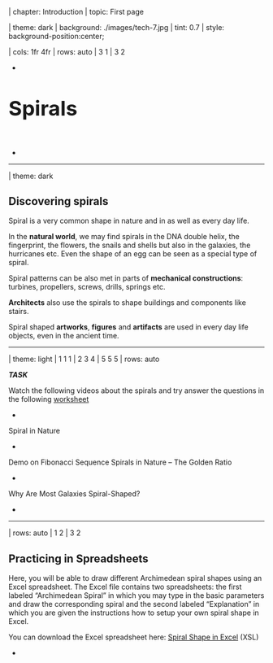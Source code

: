 
| chapter: Introduction
| topic: First page

| theme: dark
| background: ./images/tech-7.jpg
| tint: 0.7
| style: background-position:center;

| cols: 1fr 4fr
| rows: auto
| 3 1
| 3 2

-

<big>

# <big>Spirals</big>

</big>

&nbsp;

<f-next-button title="Start" />

-

---








| theme: dark



<!-- ## Discove&shy;ring Spirals

Spiral is a very common shape in nature and in as well as every day life. In the **natural world**, we may find spirals in the DNA double helix, the fingerprint, the flowers, the snails and shells but also in the galaxies, the hurricanes etc. Even the shape of an egg can be seen as a special type of spiral.

Spiral patterns can be also met in parts of **mechanical constructions**: turbines, propellers, screws, drills, springs etc.

**Architects** also use the spirals to shape buildings and components like stairs.

Finally spiral shaped **artworks**, **figures** and **artifacts** are used in every day life objects, even in the ancient time. -->


<div class="grid masonry" style="--cols: 1fr 1fr 1fr 1fr; grid-template-rows:repeat( 1fr) ; --gap:0;">

  <div style="padding:var(--base3); grid-column:1 / span 2">
    
  ## Dis&shy;cove&shy;ring spirals
  
  Spiral is a very common shape in nature and in as well as every day life. 

  </div>

  <f-image src="./images/nature-1.jpg" />
  <f-image src="./images/nature-2.jpg" />
  <f-image src="./images/nature-3.jpg"  />
  <f-image src="./images/nature-4.jpg" />

  <div style="padding:var(--base3)">

  In the **natural world**, we may find spirals in the DNA double helix, the fingerprint, the flowers, the snails and shells but also in the galaxies, the hurricanes etc. Even the shape of an egg can be seen as a special type of spiral.
  
  </div>

  <f-image src="./images/nature-5.jpg" />
  <f-image src="./images/nature-6.jpg" />
  <f-image src="./images/nature-7.jpg" />
  <f-image src="./images/nature-9.jpg" />

  <div style="padding:var(--base3)">

  Spiral patterns can be also met in parts of **mechanical constructions**: turbines, propellers, screws, drills, springs etc.
  
  </div>

  <f-image src="./images/tech-1.jpg" />
  <f-image src="./images/tech-2.jpg" />
  <f-image src="./images/tech-3.jpg" />
  <f-image src="./images/tech-4.jpg" />
  <f-image src="./images/tech-5.jpg" />
  <f-image src="./images/tech-6.jpg" />
  <f-image src="./images/tech-7.jpg" />
  <f-image src="./images/tech-8.jpg" />

  <div style="padding:var(--base3)">

  **Architects** also use the spirals to shape buildings and components like stairs.
  
  </div>

  <f-image src="./images/architecture-1.jpg" />
  <f-image src="./images/architecture-2.jpg" />
  <f-image src="./images/architecture-9.jpg" />
  <f-image src="./images/architecture-4.jpg" />
  <f-image src="./images/architecture-5.jpg" />
  <f-image src="./images/architecture-6.jpg" />
  <f-image src="./images/architecture-8.jpg" />
  <f-image src="./images/architecture-7.jpg" style="grid-column:1 / span 2" />

  <div style="padding:var(--base3)">

  Spiral shaped **artworks**, **figures** and **artifacts** are used in every day life objects, even in the ancient time.
  
  </div>

  <f-image src="./images/art-3.jpg" />
  <f-image src="./images/art-4.jpg" />
  <f-image src="./images/art-5.jpg" />
  <f-image src="./images/art-6.jpg" />
  <f-image src="./images/art-7.jpg" />
</div>

---






| theme: light
| 1 1 1 
| 2 3 4
| 5 5 5
| rows: auto

***TASK*** <f-activity-icon />

Watch the following videos about the spirals and try answer the questions in the following [worksheet](https://spiralsdesignstem.files.wordpress.com/2018/07/worksheet-1-1.docx)

-

<f-video src="https://www.youtube.com/watch?v=lPOf70xIJyg" />

Spiral in Nature

-

<f-video src="https://www.youtube.com/watch?v=iEnR8zupK0A" />

Demo on Fibonacci Sequence Spirals in Nature – The Golden Ratio

-

<f-video src="https://www.youtube.com/watch?v=aIUu5uMKB70" />

Why Are Most Galaxies Spiral-Shaped?

-

<f-next-button />

---








| rows: auto
| 1 2
| 3 2

<!-- 2. Working with spirals -->
## Practicing in Spreadsheets

Here, you will be able to draw different Archimedean spiral shapes using an Excel spreadsheet. The Excel file contains two spreadsheets: the first labeled “Archimedean Spiral” in which you may type in the basic parameters and draw the corresponding spiral and the second labeled “Explanation” in which you are given the instructions how to setup your own spiral shape in Excel.

You can download the Excel spreadsheet here: [Spiral Shape in Excel](https://spiralsdesignstem.files.wordpress.com/2018/09/spiral-shape-in-excel1.xls) (XSL)


-

<div style="height:80vh; ">

<f-image src="https://spiralsdesignstem.files.wordpress.com/2018/09/excel1.jpg" style="--image-min-height:40vh; --image-height:40vh;" />
<f-image src="https://spiralsdesignstem.files.wordpress.com/2018/09/excel21.jpg" style="--image-min-height:40vh; --image-height:40vh;" />

<!-- ![](https://spiralsdesignstem.files.wordpress.com/2018/09/excel1.jpg?w=434&h=456) 

![](https://spiralsdesignstem.files.wordpress.com/2018/09/excel21.jpg?w=585&h=460) -->

</div>

-

<f-next-button />

---







| rows: auto 
| cols: 3fr 2fr
| 1 1
| 2 3
| 4 4

## 2D, 3D Spirals in Geogebra

-

Geogebra is a free online math tools for graphing, geometry, 3D modelling etc.

<br>

<f-inline>

  <f-link to="https://www.geogebra.org/2d" class="button tertiary">Geogebra 2D version</f-link>

  <f-link to="https://www.geogebra.org/3d" class="button tertiary">Geogebra 3D version</f-link>

</f-inline>

<br>

<f-link to="https://spiralsdesignstem.files.wordpress.com/2018/10/what-is-geogebra.pdf">Short introduction to Geogebra</f-link> (pdf)

In our example Geogebra will be used as a practicing tool for creating 3D spirals.

-

### Geogebra examples

<f-link to="https://www.geogebra.org/m/aKC2MESg">Spiral types in Geogebra</f-link>

#### 3D spiral examples:

Spiral 1: <f-link to="https://www.geogebra.org/m/usfyzvuc">geogebra.org/m/usfyzvuc</f-link>
Spiral 2: <f-link to="https://www.geogebra.org/m/scky7tbf">geogebra.org/m/scky7tbf</f-link>
Spiral 3: <f-link to="https://www.geogebra.org/m/yctfkmjg">geogebra.org/m/yctfkmjg</f-link>
Spiral 4: <f-link to="https://www.geogebra.org/m/jkvcnjpd">geogebra.org/m/jkvcnjpd</f-link>
Screw:    <f-link to="https://www.geogebra.org/m/pdrtw9uv">geogebra.org/m/pdrtw9uv</f-link>

-

<f-next-button />

---







| 4 4
| 1 2
| 3 3


## <f-activity-icon /> Task 1

Open the Geogebra application in https://www.geogebra.org/3d

Start practicing in creating 3D spirals, following the instructions of the <f-link to="https://spiralsdesignstem.files.wordpress.com/2018/10/worksheet-spiral.pdf">Worksheet 1</f-link> (PDF)

-

## <f-activity-icon /> Task 2

Open the Geogebra application in https://www.geogebra.org/3d

Start practicing in creating 3D spirals, following the instructions of the <f-link to="https://spiralsdesignstem.files.wordpress.com/2018/11/archimedean-spiral-worksheet.pdf">Worksheet 2</f-link> (PDF)

-

<f-next-button />

-

---












| theme: dark

<center>
<div style="padding:5vh 10vw">

  # Basics of trigono&shy;metry and polar coordi&shy;nates
  
  <br />

  <f-next-button />
  
</div>
</center>













---






<!-- 3. Background -->

| cols: 3fr 2fr
| 1 3
| 2 3
| 4 4

<caption>Basics of trigonometry and polar coordinates</caption>

## Basics of trigonometry

-

In order to design a spiral you first need to recall the basic knowledge from trigonometry, a know the basic notation of trigonometry which is the branch of mathematics dealing with the **relations of the sides and angles of triangles**.

### The sides of an orthogonal triangle

Assume that there is an orthogonal triangle (a triangle with one angle equal to 90°). The side that is always opposite to the right angle is called <f-math inline red>**"hypotenuse"**</f-math>. This is the longest side in the orthogonal triangle.

If we choose an angle <f-math inline>θ</f-math> other the right angle, the side that lies opposite to it is called <f-math inline blue>"opposite"</f-math>. The third angle, not in the opposite side is called <f-math inline green>"adjacent"</f-math> sides. Let's call the sides <f-math inline green>a</f-math>, <f-math inline blue>b</f-math> and <f-math inline red>c</f-math>.

The length of the three sides <f-math inline green>a</f-math>, <f-math inline blue>b</f-math> and <f-math inline red>c</f-math> of an orthogonal triangle are linked with **“Pythagorean equation”**

<f-math>\color{blue}a^2 \color{black}+ \color{green}b^2 \color{black}= \color{red}c^2</f-math>

This equation states that **the square of the hypotenuse** (the side opposite the right angle) is equal to **the sum of the squares of the other two sides**.

-

<div style="position:sticky; top:0;">
  <f-scene responsive style="max-width:600px;">
    <defs>
    <marker id="arrow" viewBox="0 0 10 10" refX="5" refY="5"
      markerWidth="5" markerHeight="5"
      orient="auto-start-reverse" fill="lightgray" >
        <path d="M 0 0 L 10 5 L 0 10 z" />
    </marker>
    </defs>
    <f-group position="0.4 0">
      <f-arc position="-1.5 -1" start-angle="90" end-angle="130" r="0.4" inner-radius="0.4" stroke-width="2" />
      <f-line points="-1.5 -1, 1 -1"  :stroke="color('green')" />
      <f-line points="1 -1, 1  1"     :stroke="color('blue')" />
      <f-line points="1 1, -1.5 -1"     :stroke="color('red')" />
      <f-box r="0.2" position="0.9 -0.9" strokeWidth="2" />
      <polyline points="-1.05,-0.85 0.85,-0.1" fill="none" stroke="lightgray" stroke-width="0.02" stroke-dasharray="0.04" marker-end="url(#arrow)" />
      <polyline points="0.9,-0.9 -0.2,-0.1" fill="none" stroke="lightgray" stroke-width="0.02" stroke-dasharray="0.04" marker-end="url(#arrow)" />
      <f-text :fill="color('red')" position="-0.6 0.5">Hypotenuse:c</f-text>
      <f-text :fill="color('green')" position="-0.2 -1.3">Adjascent:a</f-text>
      <f-text :fill="color('blue')" position="1.3 0" rotation="90">Opposite:b</f-text>
      <f-text position="-1.5 -0.8" style="font-size:120%">θ</f-text>
    </f-group>
  </f-scene>
</div>

-

<br>

<f-next-button />

---



| cols: 3fr 2fr
| 1 2
| 3 4
| 5 5

<caption>Basics of trigonometry and polar coordinates</caption>

## Trigonometric Ratios

The ratios (fractions) of the sides a, b and c  of an orthogonal right triangle are called trigonometric ratios. Three common trigonometric ratios are the sine (**sin**), cosine (**cos**), and tangent (**tan**). For any angle θ such that of the triangle in Figure 1, these are defined for as follows:

<f-math>sin(θ) = \frac{\color{blue}Opposite}{\color{red}Hypotenuse} = \frac{\color{blue}b}{\color{red}c}</f-math><f-math>cos(θ) = \frac{\color{green}Adjascent}{\color{red}Hypotenuse} = \frac{\color{green}a}{\color{red}c}</f-math><f-math>tan(θ) = \frac{\color{blue}Opposite}{\color{green}Adjascent} = \frac{sin θ}{cos θ} = \frac{\color{blue}b}{\color{green}a}</f-math>

To remember these definitions, note the following:

<f-math>Sine = \frac{\color{blue}Opposite}{\color{red}Hypotenuse}</f-math><f-math>Cosine = \frac{\color{green}Adjascent}{\color{red}Hypotenuse}</f-math><f-math>Tangent = \frac{\color{blue}Opposite}{\color{green}Adjascent}</f-math>

By applying the Pythagorean equation to the trigonometric ratios derives that, for any angle θ in an orthogonal triangle holds

<f-math>sin^2(θ) + cos^2(θ) = 1</f-math>

-

<div style="position:sticky; top:0;">
  <f-scene responsive style="max-width:600px;">
    <defs>
    <marker id="arrow" viewBox="0 0 10 10" refX="5" refY="5"
      markerWidth="5" markerHeight="5"
      orient="auto-start-reverse" fill="lightgray" >
        <path d="M 0 0 L 10 5 L 0 10 z" />
    </marker>
    </defs>
    <f-arc position="-1.5 -1" start-angle="90" end-angle="130" r="0.4" inner-radius="0.4" stroke-width="2" />
    <f-line points="-1.5 -1, 1 -1"  :stroke="color('green')" />
    <f-line points="1 -1, 1  1"     :stroke="color('blue')" />
    <f-line points="1 1, -1.5 -1"     :stroke="color('red')" />
    <f-box r="0.2" position="0.9 -0.9" strokeWidth="2" />
    <polyline points="-1.05,-0.85 0.85,-0.1" fill="none" stroke="lightgray" stroke-width="0.02" stroke-dasharray="0.04" marker-end="url(#arrow)" />
    <polyline points="0.9,-0.9 -0.2,-0.1" fill="none" stroke="lightgray" stroke-width="0.02" stroke-dasharray="0.04" marker-end="url(#arrow)" />
    <f-text :fill="color('red')" position="-0.6 0.5">Hypotenuse:c</f-text>
    <f-text :fill="color('green')" position="-0.2 -1.3">Adjascent:a</f-text>
    <f-text :fill="color('blue')" position="1.3 0" rotation="90">Opposite:b</f-text>
    <f-text position="-1.5 -0.8" style="font-size:120%">θ</f-text>
  </f-scene>
</div>

-

### Example

Let the triangle <f-math inline>ABC</f-math> be with sides 3, 4 and 5.

In the above triangle <f-math inline>ABC</f-math>, the trigonometric ratios of the angle <f-math inline>A</f-math> are calculated:

<f-math>sin(A) = \frac{\color{blue}CB}{\color{red}AB} = \frac{\color{blue}3}{\color{red}5} = 0.6</f-math><f-math>cos(A) = \frac{\color{green}AC}{\color{red}AB} = \frac{\color{green}4}{\color{red}5} = 0.8</f-math><f-math>tan(A) = \frac{\color{blue}CB}{\color{green}AC} = \frac{\color{blue}3}{\color{green}4} = 0.75</f-math>

or by using the values of <f-math inline>sin(A)</f-math> and <f-math inline>cos(A)</f-math> 

<f-math>tan(A) = \frac{sin(A)}{cos(A)} = \frac{0.6}{0.8} = 0.75</f-math>

In this example we can verify that 

<f-math>\color{red}AB\color{black}^2 = \color{green}AC\color{black}^2 + \color{blue}BC\color{black}^2 or</f-math><f-math>\color{red}5\color{black}^2 = \color{green}4\color{black}^2 + \color{blue}3\color{black}^2 or</f-math><f-math>\color{red}25\color{black} = \color{green}16\color{black} + \color{blue}9\color{black}</f-math>

<!-- ![](https://spiralsdesignstem.files.wordpress.com/2018/09/eq5.jpg) -->

Moreover,  

<f-math inline>sin^2(A) + cos^2(A) = 1 </f-math> or<br /><f-math inline>0.6^2 + 0.8^2 = 0.36 + 0.64 = 1</f-math>

<!-- ![](https://spiralsdesignstem.files.wordpress.com/2018/09/eq72.jpg) -->

-

<div style="position:sticky; top:0;">
  <f-scene responsive style="max-width:550px;">
    <f-arc position="-1.5 -1" start-angle="90" end-angle="125" r="0.4" inner-radius="0.4" stroke-width="2" />
    <f-line points="-1.5 -1, 1.5 -1"  :stroke="color('green')" />
    <f-line points="1.5 -1, 1.5  1.25"     :stroke="color('blue')" />
    <f-line points="1.5 1.25, -1.5 -1"     :stroke="color('red')" />
    <f-box r="0.2" position="1.4 -0.9" strokeWidth="2" />
    <f-text :fill="color('red')" position="0 0.4">5</f-text>
    <f-text :fill="color('green')" position="0 -1.3">4</f-text>
    <f-text :fill="color('blue')" position="1.3 0">3</f-text>
    <f-text position="-1.6 -1.2">A</f-text>
    <f-text position="1.6 1.3">B</f-text>
    <f-text position="1.6 -1.2">C</f-text>
  </f-scene>
</div>

<!-- ![](https://spiralsdesignstem.files.wordpress.com/2018/09/triangle1.jpg?w=135&zoom=2) -->

-

<br />

<f-next-button />









---

| 1 1
| 2 3
| 4 5
| 6 6

<caption>Basics of trigonometry and polar coordinates</caption>

## Cartesian and Polar Coordinates 

-

### Cartesian coordinates

Any point in the plane can be defined by its coordinates (**X**, **Y**). (X, Y) is a pair of numbers denoting the distances from two perpendicular lines: the vertical line (-axis) and the horizontal line (-axis). For example, in the next figure the point A is defined as a pair (3,4), where X=3 and Y=4. These are called Cartesian coordinates.

-

<f-image src="https://spiralsdesignstem.files.wordpress.com/2018/09/plane11.jpg" style="--image-size:contain; --image-height:30vh;" />

<!-- ![](https://spiralsdesignstem.files.wordpress.com/2018/09/plane11.jpg) -->

-

### Polar coordinates

However, in many cases such that of drawing a spiral, a different expression is needed. One may notice that instead of using (x, y) as the coordinates of point A, the **distance from the zero point r and the angle θ** may equivalently be used. This means that the position of any point in the plane can be described by the pair (r, θ). These are called **Polar coordinates of the point A**.

> Cartesian and Polar coordinates are equivalent and can be converted from one type to another.

-

<f-image src="./images/polar-coordinates.png" style="--image-size:contain; --image-height:30vh; --image-position:center;" />

<!-- ![](./images/polar-coordinates.png) -->

-

<f-next-button />

---




| cols: 3fr 2fr
| 1 1
| 2 3
| 4 3
| 5 5

<caption>Basics of trigonometry and polar coordinates</caption>

## Calculation of Polar coordinates

-

#### 1. Find the Polar coordinates from Cartesian coordinates

Assume that a point A(3,4) is given. According to the next figure, the grey triangle is orthogonal with opposite and adjacent sides equal to y=4 and x=3, respectively.

The **hypotenuse is the distance r** and can be estimated by applying the Pythagorean equation as

<f-math>\color{red}r^2 \color{black} = \color{blue}x^2 \color{blaxk}+ \color{green}y^2 \color{black}= \color{blue}3^2 \color{black}+ \color{green}4^2 \color{black}= \color{blue}9 \color{black}+ \color{green}16 \color{black}= 25</f-math><f-math>\color{red}r \color{black}= \sqrt{25} = 5</f-math>

<!-- ![](https://spiralsdesignstem.files.wordpress.com/2018/09/eq8.jpg) -->

From the same triangle, **angle θ can be estimated** indirectly in terms of the tan(θ) ratio.

Indeed

<f-math>tan(θ) = \frac{\color{green}y}{\color{blue}x} = \frac{\color{green}4}{\color{blue}3} = 1.33</f-math><f-math>θ = tan^{-1}(1.33) = 53.06\degree</f-math>

<!-- ![](https://spiralsdesignstem.files.wordpress.com/2018/09/eq9.jpg) -->

👉Note the value of θ derives by the **inverse function of tangens** (tan<sup>-1</sup>). Any typical scientific calculator includes this option.

-

<f-scene responsive style="position:sticky; top:25vh; max-width:600px;">
  <defs>
    <marker id="arrow" viewBox="0 0 10 10" refX="5" refY="5"
      markerWidth="5" markerHeight="5"
      orient="auto-start-reverse" fill="lightgray" >
        <path d="M 0 0 L 10 5 L 0 10 z" />
    </marker>
    </defs>
    <polyline points="0,-1.9 0,1.9" fill="none" stroke="lightgray" stroke-width="0.02" stroke-dasharray="0.04" marker-end="url(#arrow)" />
    <polyline points="-1.9,0 1.9,0" fill="none" stroke="lightgray" stroke-width="0.02" stroke-dasharray="0.04" marker-end="url(#arrow)" />
    <f-circle r="1.5" strokeWidth="2" :stroke="color('gray')" />
    <f-polygon :points="[ [0,0], polarxy(90,0.75), polarxy(150, 1.5) ]" :fill="color('yellow')" stroke opacity="0.6" />
    <f-line points="0 0, 0 1.31" :stroke="color('green')" />
    <f-polygon :points="[ [0,0], polarxy(90,0.75), polarxy(150, 1.5) ]" strokeWidth="2" />
    <f-line points="0 0, 0.75 0" :stroke="color('blue')" />
    <f-line :points="[[0,0],polarxy(150, 1.5)]" :stroke="color('red')" />
    <f-arc position="0 0" start-angle="90" end-angle="150" r="0.45" inner-radius="0.45" stroke-width="1" />
    <f-box r="0.1" position="0.7 0.05" strokeWidth="1" />
    <f-text :position="polarxy(140,1.9)">A(x:3,y:4)</f-text>
    <f-text position="-0.1 0.6" :fill="color('green')" rotation="90" scale="0.75">r⋅sin(θ)</f-text>
    <f-text position="0.4 -0.25" :fill="color('blue')" scale="0.75">r⋅cos(θ)</f-text>
    <f-text :position="polarxy(155, 0.75)" :fill="color('red')" scale="0.75">r</f-text>
    <f-text position="0.22 0.05" >θ</f-text>
    <f-text position="1.9 0.1" scale="0.75">x</f-text>
    <f-text position="0.15 1.85" scale="0.75">y</f-text>
    
</f-scene>

<!-- ![](https://spiralsdesignstem.files.wordpress.com/2018/09/plane21.jpg) -->

-

#### 2. From Polar to Cartesian coordinates

Following the previous example, assume now that the point A is known by its polar coordinates (5, 53.06°). Its Cartesian coordinates derive by applying the trigonometric ratios cos() and sin() as follows.

<f-math>cos(θ) = \frac{\color{blue}x}{\color{red}r}</f-math><f-math>{\color{blue}x} = {\color{red}r} \cdot cos(θ) = {\color{red}5} \cdot cos(53.06\degree) = {\color{red}5} \cdot 0.6 = \color{blue}3</f-math><f-math>sin(θ) = \frac{\color{green}y}{\color{red}r}</f-math><f-math>{\color{green}y} = {\color{red}r} \cdot sin(θ) = {\color{red}5} \cdot sin(53.06\degree) = {\color{red}5} \cdot 0.8 = \color{green}4</f-math>

<!-- ![](https://spiralsdesignstem.files.wordpress.com/2018/09/eq10.jpg) -->

-

<f-next-button />

---













| theme: dark

<center>
<div style="padding:5vh 10vw">

  # Mathe&shy;matics of 2D and 3D Archi&shy;medean spirals

  This section will help you understand the mathematics and particular the equations and formulas from which 2D and 3D spirals derive.

  <br />

  <f-next-button />
  
</div>
</center>

---







| cols: 2fr 1fr 2fr
| 1 1 1
| 2 4 5
| 3 4 5
| 6 6 6



<caption>Mathematics of 2D and 3D Archimedean spirals</caption>

## Equations of 2D Archi&shy;medean spirals

-

Assume that a point is described by its polar coordinates (r, θ). Remember that r is the radius, the distance of the point from the center of the axes and θ is the angle formed between the radius and x axis (see next figure).

-

<f-image src="https://spiralsdesignstem.files.wordpress.com/2018/09/spiral2d-2.jpg?w=300&h=261" style="--image-size:contain; --image-height:35vh; " />

<!-- ![](https://spiralsdesignstem.files.wordpress.com/2018/09/spiral2d-2.jpg?w=300&h=261) -->

-

Now, image what happens if the angle θ gradually increases from the zero degrees (θ=0º) to θ=90º and then to θ=180º up to θ=360º. If the radius *r* remains constant, the corresponding point, will move along the blue circle. This is the basic movement to produce a circular shape.

-

Lets try to simulate this situation:

<f-slider set="circleProgress" value="0" to="360" title="θ" />

<f-scene grid responsive style="max-width:600px;">
  <f-circle r="1.5" strokeWidth="1" :stroke="color('blue')" />
  <f-group rotation="90">
    <!-- <f-line :points="[[0,0], polarxy(get('circleProgress'),1.5) ]" /> -->
    <f-arc r="1.5" inner-radius="0" :stroke="color('red')" start-angle="0" :end-angle="get('circleProgress', 0)" stroke-width="4" />
    <f-circle r="0.1" :stroke="color('red')" :position="polarxy( get('circleProgress', 0), 1.5)"  />
  </f-group>
  <f-text :position="polarxy( get('circleProgress', 0)+90, 1.75)">r</f-text>
  <f-text position="0 0.1">θ={{Math.round(get('circleProgress', 0))}}°</f-text>
</f-scene>

-

<f-next-button />

---





| gap: 7vh 5vw
| 1 1
| 2 3
| 4 5
| 6 6

<caption>Mathematics of 2D and 3D Archimedean spirals</caption>

## Equations of 2D Archi&shy;medean spirals

-

In the previous movement, if we assume that **r is not constant** but changes gradually as the angle θ ranges from 0º to 360º, then we get a **perfect spiral shape**.

To draw an Archimedian spiral, two basic parameters need to define:

- the starting point on the x axis (lets call it **α**) and
- the distance **d** between two consecutive lines of the spiral.

<f-slider 
    title="α"
    :value="150" 
    set="radius"
    from="0"
    to="200" 
/>
<f-slider 
    title="d"
    :value="0" 
    set="padding"
    from="0"
    to="100" 
/>
<f-slider 
    title="Active point"
    :value="0" 
    set="active"
    from="0"
    to="180"
    :step="1" 
/>

The most usual case of an Archimedian spiral is that when the spiral shape begins from the beginning of the axes x and y. In such a case α=0.

-

<f-artboard responsive grid width="600" height="400">
  <g transform="translate(300 200)">
    <Spiral :cycles="5" :padding="get('padding', 0)" :startX="get('radius', 100)" :activePoint="get('active', 0)" :info="false" />
  </g>
</f-artboard>

-



<!-- ![](https://spiralsdesignstem.files.wordpress.com/2018/09/spiral2d-3.jpg?w=300&h=276) -->

**Any point (x,y) of the plane belongs to a spiral shape if satisfies the following equations**

<f-math>x = r \cdot cos(θ)</f-math><f-math>y = r \cdot sin(θ)</f-math><f-math>r = a + \frac{d}{2π} \cdot θ</f-math><f-math>θ = 0°...360°</f-math>

Note that π is the well known PI number equal to 3.14159.

The following figure, explains the above equations in terms of the polar coordinates explained in the previous section.

<!-- ![](https://spiralsdesignstem.files.wordpress.com/2018/09/spiral2d-1.jpg?w=1024&h=671) -->

> Based on the above equations, any flat, 2D Archimedian spiral can be drawn if the angle θ ranges from 0º to 360º, and for every single value in that range, the coordinates  x and y are calculated and the corresponding point (x,y) in plotted in the plane.

-

<!-- <f-image src="https://spiralsdesignstem.files.wordpress.com/2018/09/spiral2d-1.jpg?w=1024&h=671" style="--image-size:contain; --image-min-height:40vh" /> -->

<f-artboard responsive width="600" height="400">
<defs>
<marker id="arrow" viewBox="0 0 10 10" refX="9" refY="5"
    markerWidth="3" markerHeight="3"
    orient="auto-start-reverse" :fill="color('darkgray')" >
    <path d="M 0 0 L 10 5 L 0 10 z" />
  </marker>
  </defs>
  <g transform="translate(300 200)">
    <Spiral :cycles="3" :padding="60" :startX="150" activePoint="6" :info="false" :triangle="true" />
    <f-line :points="[ [0,30], [polarx(90, 150), polary(90, 150)+30] ]" stroke-width="3" marker-end="url(#arrow)" marker-start="url(#arrow)" />
    <f-line :points="[ [polarx(90,150), 0], [polarx(90, 210), 0] ]" stroke-width="3" marker-end="url(#arrow)" marker-start="url(#arrow)" />
    <f-text position="45 -5" scale="1.5">x</f-text>
    <f-text position="90 -60" scale="1.5">y</f-text>
    <f-text position="30 -70" scale="1.5">r</f-text>
    <f-text position="80 50" scale="1.5">α</f-text>
    <f-text position="180 20" scale="1.5">d</f-text>
  </g>
</f-artboard>

-

<f-next-button />

---




| cols: 3fr 2fr
| 1 1
| 2 3
| 4 4

<caption>Mathematics of 2D and 3D Archimedean spirals</caption>

## Equations of 3D spirals

-

The equations of a 3D spiral or helix are similar to those presented before.

In three dimensions we assume that a **third axis z denoting the height** is added to the plane. For that new axis and the two horizontal (x and y), the equations are as follows:

<f-math>x = R \cdot cos(t)</f-math><f-math>y = R \cdot sin(t)</f-math><f-math>z = c \cdot t</f-math><f-math>t = {0...2\pi}  =  {0\degree...360\degree}</f-math>

<!-- ![](https://spiralsdesignstem.files.wordpress.com/2018/10/eq121.jpg?w=300&h=148) -->

In the above equations, **R** represents the radius of the cycle in the plane X-Y and **t** varies between 0 and 2π in the right-hand direction full cycle. The factor **c** is constant so the value **2πc** denotes the vertical separation of the helix’s loop.

<!-- Next figure presents the shape of a helix drawn in the three dimensions. -->

![](https://spiralsdesignstem.files.wordpress.com/2018/10/spiral3d.jpg?w=287&h=300)

-

<f-slider set="t" from="0" to="0.2" step="0.02" value="0" title="t" />
<f-slider set="rad" from="0.2" to="1.8" step="0.1" value="1" title="R" />
<f-slider set="rot" to="360" step="1" value="20" title="Rotate spiral" />

<f-scene3 responsive isometric style="max-width:700px">
  <f-group3 :rotation="[60, 0, get('rot', 20)]" :key="get('t', 0)">
  <f-point3 :key="get('rad')"
    :points="range(-10,10,0.1).map(x => [get('rad', 1)*Math.cos(x),get('rad', 1)*Math.sin(x),x*get('t',0)])"
    :stroke="color('gray')"
  />
  </f-group3>
</f-scene3>

-

<f-next-button />

---












| 1 1
| 2 3
| 4 3

## 3D Design

In this section you can use a 3D Design software to produce objects relevant to spirals or search the internet to find 3D Models online.

-

#### Find objects online

You can find and download 3D Models by visiting the webpages below:

* <f-link to="https://www.thingiverse.com/">www.thingiverse.com</f-link>
* <f-link to="https://www.youmagine.com/">www.youmagine.com</f-link>

**Find a 3D Model you like by visiting the above websites.**

1. Download the files of the 3D Model you selected.
2. Extract the .zip file of the 3D Model after you download it.
3. What are the files extensions?
4. Are these extensions known to you?
5. What the .stl file stands for?

-

#### Design your own objects

Use the online **Tinkercad software**, available at: <f-link to="http://www.tinkercad.com">www.tinkercad.com</f-link> and try to complete the tasks of the following **worksheets.** (pdf)

<f-link to="https://spiralsdesignstem.files.wordpress.com/2018/09/worksheet-1.pdf">Worksheet 1</f-link> – Create a simple 3D Spiral Shape – Clockspring

<f-link to="https://spiralsdesignstem.files.wordpress.com/2018/09/worksheet-2.pdf">Worksheet 2</f-link> – Implement a 2D Spiral shape and transform it into a 3D Spiral Shape

<f-link to="https://spiralsdesignstem.files.wordpress.com/2018/09/worksheet-3.pdf">Worksheet 3</f-link> – Create a simple Screw with Spiral Shapes

<f-link to="https://spiralsdesignstem.files.wordpress.com/2018/09/worksheet-4.pdf">Worksheet 4</f-link> – Create a Helical Compression Spring


-

<f-next-button />


---






## 3D Printing Gallery

<div class="grid" style="--cols: 1fr 1fr 1fr 1fr 1fr 1fr">

[![Ultimaker1](https://spiralsdesignstem.files.wordpress.com/2018/09/ultimaker1.jpg?w=162&h=162&crop=1 "Ultimaker1")](https://spiralsdesignstem.wordpress.com/ultimaker1/) 

[![Ultimakersample1](https://spiralsdesignstem.files.wordpress.com/2018/09/ultimakersample1.jpg?w=162&h=162&crop=1 "Ultimakersample1")](https://spiralsdesignstem.wordpress.com/ultimakersample1/) 

[![Cura1](https://spiralsdesignstem.files.wordpress.com/2018/09/cura1.jpg?w=162&h=162&crop=1 "Cura1")](https://spiralsdesignstem.wordpress.com/cura1/) 

[![Cura2](https://spiralsdesignstem.files.wordpress.com/2018/09/cura2.jpg?w=121&h=121&crop=1 "Cura2")](https://spiralsdesignstem.wordpress.com/cura2/) 

[![Tinkercadsample1](https://spiralsdesignstem.files.wordpress.com/2018/09/tinkercadsample1.jpg?w=121&h=121&crop=1 "Tinkercadsample1")](https://spiralsdesignstem.wordpress.com/tinkercadsample1/) 

[![Ultimakersample3](https://spiralsdesignstem.files.wordpress.com/2018/09/ultimakersample3.jpg?w=121&h=121&crop=1 "Ultimakersample3")](https://spiralsdesignstem.wordpress.com/ultimakersample3/) 

[![Ultimakersample2](https://spiralsdesignstem.files.wordpress.com/2018/09/ultimakersample2.jpg?w=121&h=121&crop=1 "Ultimakersample2")](https://spiralsdesignstem.wordpress.com/ultimakersample2/) 

[![Ultimakersample4](https://spiralsdesignstem.files.wordpress.com/2018/09/ultimakersample4.jpg?w=121&h=121&crop=1 "Ultimakersample4")](https://spiralsdesignstem.wordpress.com/ultimakersample4/) 

[![Ultimakersample5](https://spiralsdesignstem.files.wordpress.com/2018/09/ultimakersample5.jpg?w=121&h=121&crop=1 "Ultimakersample5")](https://spiralsdesignstem.wordpress.com/ultimakersample5/) 

[![Ultimakersample6](https://spiralsdesignstem.files.wordpress.com/2018/09/ultimakersample6.jpg?w=121&h=121&crop=1 "Ultimakersample6")](https://spiralsdesignstem.wordpress.com/ultimakersample6/) 

[![Ultimakersample7](https://spiralsdesignstem.files.wordpress.com/2018/09/ultimakersample7.jpg?w=121&h=121&crop=1 "Ultimakersample7")](https://spiralsdesignstem.wordpress.com/ultimakersample7/) 

[![Ultimakersample8](https://spiralsdesignstem.files.wordpress.com/2018/09/ultimakersample8.jpg?w=121&h=121&crop=1 "Ultimakersample8")](https://spiralsdesignstem.wordpress.com/ultimakersample8/) 

[![Ultimakersample9](https://spiralsdesignstem.files.wordpress.com/2018/09/ultimakersample9.jpg?w=121&h=121&crop=1 "Ultimakersample9")](https://spiralsdesignstem.wordpress.com/ultimakersample9/) 

[![Ultimakersample10](https://spiralsdesignstem.files.wordpress.com/2018/09/ultimakersample10.jpg?w=121&h=121&crop=1 "Ultimakersample10")](https://spiralsdesignstem.wordpress.com/ultimakersample10/) 

[![Ultimakersample11](https://spiralsdesignstem.files.wordpress.com/2018/09/ultimakersample11.jpg?w=121&h=121&crop=1 "Ultimakersample11")](https://spiralsdesignstem.wordpress.com/ultimakersample11/) 

[![Ultimakersample12](https://spiralsdesignstem.files.wordpress.com/2018/09/ultimakersample12.jpg?w=121&h=121&crop=1 "Ultimakersample12")](https://spiralsdesignstem.wordpress.com/ultimakersample12/) 

[![Ultimakersample13](https://spiralsdesignstem.files.wordpress.com/2018/09/ultimakersample13.jpg?w=121&h=121&crop=1 "Ultimakersample13")](https://spiralsdesignstem.wordpress.com/ultimakersample13/) 

[![Ultimakersample14](https://spiralsdesignstem.files.wordpress.com/2018/09/ultimakersample14.jpg?w=121&h=121&crop=1 "Ultimakersample14")](https://spiralsdesignstem.wordpress.com/ultimakersample14/) 

[![Ultimakersample15](https://spiralsdesignstem.files.wordpress.com/2018/09/ultimakersample15.jpg?w=121&h=121&crop=1 "Ultimakersample15")](https://spiralsdesignstem.wordpress.com/ultimakersample15/) 

[![Ultimakersample16](https://spiralsdesignstem.files.wordpress.com/2018/09/ultimakersample16.jpg?w=121&h=121&crop=1 "Ultimakersample16")](https://spiralsdesignstem.wordpress.com/ultimakersample16/) 

[![Ultimakersample17](https://spiralsdesignstem.files.wordpress.com/2018/09/ultimakersample17.jpg?w=121&h=121&crop=1 "Ultimakersample17")](https://spiralsdesignstem.wordpress.com/ultimakersample17/) 

[![Ultimakersample18](https://spiralsdesignstem.files.wordpress.com/2018/09/ultimakersample18.jpg?w=121&h=121&crop=1 "Ultimakersample18")](https://spiralsdesignstem.wordpress.com/ultimakersample18/) 

[![Ultimakersample_node1](https://spiralsdesignstem.files.wordpress.com/2018/09/ultimakersample_node1.jpg?w=121&h=121&crop=1 "Ultimakersample_node1")](https://spiralsdesignstem.wordpress.com/ultimakersample_node1/) 

</div>

---

| 1 1 
| 2 3
| 4 5
| rows: auto

# 3D printing videos

The objects that were 3D Printed were retrieved from
https://www.youmagine.com/ and https://www.thingiverse.com

-

<f-video src="https://www.youtube.com/watch?v=pS2WOM_TBjs" />

3D Printing of a **Spiral Cube**

-

<f-video src="https://www.youtube.com/watch?v=FHV3Sn-KqlQ" />

3D Printing of a **Tornado**

-

<f-video src="https://www.youtube.com/watch?v=HB7imT8L5x0" />

3D Printing of a **DNA chain**

-

<f-video src="https://www.youtube.com/watch?v=86W2zbpf4Io" />

3D Printing of a **DNA chain** II

---
| 1 2 
| 3 3 
| 4 5 

<!-- 5. The dice cylinder -->

# The Dice Cylinder Design Problem

## **Dice Games**

Dice games are board games played by dice. They are very popular especially among children. The backgammon, chuck-a-luck (bird cage), ludo etc are examples of dice games. A list of several dice games can be found at [http://www.dice-play.com/GamesAZ.htm](http://www.dice-play.com/GamesAZ.htm)

Dice games are based on rules according to which a player throws the dice and depending on the result, an action is performed. In these games the random outcome of the dice is very important.  The dice must have enough space to roll several times so to end up randomly to their final position. Moreover, the throw should be such that the outcome is not determined by their initial status.

-

<img src="./images/dicegame.jpg" style= "width: 100%;" >

-

## **The design problem**

Assume that you want to design an object that could help rolling the dice efficiently in a restricted space. Let such an object be a dice-cylinder, i.e. a cylinder that when the player lets the dice from the top, it will let them go down rolling and let them exit at the bottom level.

Such a dice-cylinder should :

1. Be easy to use
2. Allow one more dice roll down simultaneously
3. Assure the random outcome of the dice
4. Save space
5. Be fair. The player may not able to manipulate the throwing in any manner.

The problem of the dice-cylinder  is to think, design and implement a rolling path for the dice within the cylinder so to let them move and roll sufficient distance, greater than the height of the cylinder, so to ensure the random dice outcome. Moreover, the movement of the dice should be smooth, without obstacles and such to ensure that they will not stick in an intermediate position and come down directly.

-

## Directions for the design

Look carefully the following pictures, what are the common design parts on these?

<img src="https://upload.wikimedia.org/wikipedia/en/thumb/1/14/SpiralStairs%2CArielRiosBldg.jpg/1024px-SpiralStairs%2CArielRiosBldg.jpg" style= "width: 100%;" >
<img src="https://upload.wikimedia.org/wikipedia/commons/d/d4/Industrial_spiral_staircase.png" style= "width: 70%;" >

Look at the metallic stair in the previous picture. You may notice the round tube-shaped central column and the stairs linked to it. The most important part of this stair is the helix shape.
<!--
Below there are some pictures of such objects. In the rolling path of the dice, some of them use obstacles to ensure the random rolling and few of them use a helix stair.
-->

-

<img src="./images/diecetower.jpg" style= "width: 70%" >

Similar dice throwing objects has been previously designed and sold. For example in the e-shop [https://www.etsy.com/search?q=dice%20tower](https://www.etsy.com/search?q=dice%20tower) you may find different implementations of the basic vertical dice throwing idea. They are made of different materials (plastic, wood, paper etc.), shapes (tower, folding boxes, spiral cylinders etc.)

<f-notes title="Credits">

Image sources:
https://www.etsy.com/listing/687789732/dice-tower-assembly-required?ref=reviews
https://en.wikipedia.org/wiki/File:SpiralStairs,ArielRiosBldg.jpg
https://en.wikipedia.org/wiki/File:Industrial_spiral_staircase.png
http://www.pexels.com

</f-notes>

<!---
<div class="grid" style="--cols: 1fr 1fr 1fr 1fr">
[![](https://spiralsdesignstem.files.wordpress.com/2019/05/eikona6.png?w=80&h=150)](https://spiralsdesignstem.wordpress.com/eikona6/)

[![](https://spiralsdesignstem.files.wordpress.com/2019/05/eikona7.png?w=150&h=137)](https://spiralsdesignstem.wordpress.com/eikona7/)

[![](https://spiralsdesignstem.files.wordpress.com/2019/05/eikona8.png?w=96&h=150)](https://spiralsdesignstem.wordpress.com/eikona8/)
-->
</div>

A dice-cylinder should look like the following picture.

![eikona9](https://spiralsdesignstem.files.wordpress.com/2019/05/eikona9.png?w=107&h=164)

To solve such a problem, consider the spiral theory. The path that follows the dice down to the exit of the cylinder may be a helix tube or a round staircase. Focusing to the case of the spiral stairs, several questions may arise:

* Why such a helix staircase might be an efficient structure in terms of space capacity and length of the rolling path?
* Given of some parameters such the height, the number of spirals, and the diameter of the cylinder base, how the helix staircase can be designed ? How long should be the helix path? How many stairs can be used in the specific cylinder height?

---

# The Dice Cylinder Basic Maths & Calculations

## The helix within a cylinder

But how one can easily design a helix ? Consider the following example.

Get a rectangular piece of paper and draw its diagonal with a pencil. Try to bend the paper so to gradually form a cylinder, a tube. Then, you may notice that the round shape automatically transforms the diagonal line to a helix ! This helix line will be the basic direction for the stairs to be linked. Further note that this is a simple, one spiral helix.

The following figure illustrates this structure.

![eikona10](https://spiralsdesignstem.files.wordpress.com/2019/05/eikona10.png?w=590&h=220)

Further note that in the previous figure the helix is simple, with only one spiral. What will be the design if one wants to make a two-spiral helix? This is simple. Start by dividing the rectangular piece of paper into two equal horizontal parts (see next figure). Then draw the diagonals in both parts. If you bend this structure, the red lines will form a two-spiral helix.

![eikona11](https://spiralsdesignstem.files.wordpress.com/2019/05/eikona11.png?w=322&h=155)

Helix with more than two spirals can be also formed by dividing the basic rectangular into appropriate number of equal parts.

Assuming that the helix column has been constructed, the stairs may be designed as equal triangles. The number of the steps required is depended on the height of the stair and the distance between two consecutive steps while their size is linked to the size of the circular base of the stair.

For example, if 12 steps are needed, the following figure presents the 12 equal triangles.

![eikona12](https://spiralsdesignstem.files.wordpress.com/2019/05/eikona12.png?w=330&h=345)

To form the final stair structure, the triangle steps are linked with the helix in equal distances, as next figure presents.

![eikona13](https://spiralsdesignstem.files.wordpress.com/2019/05/eikona13.png?w=183&h=197)

## Mathematics of the helix

A 3D Archimedean spiral follows certain rules described by mathematical trigonometric equations, similar to those of a 2D spiral. File [The\_Dice\_Cylinder\_Long\_Learning\_Path.docx](https://drive.google.com/drive/u/0/folders/1fTixXq1ow-ggx7BNahmdHWRxrCgkzPk7) contains the necessary supporting mathematical background for these.

In three dimensions we assume that a third axis z denoting the height is added to the plane. For that new axis and the two horizontal x, y , the equations are as follows:

![eikona14](https://spiralsdesignstem.files.wordpress.com/2019/05/eikona14.png?w=300&h=148)

In the above equations,

* R represents the radius of the cycle in the plane X-Y  and
* t varies between 0 and 2π in the right-hand direction full cycle.
* factor c is constant so the value 2πc to denote the vertical separation of the helix’s loop.

Next figure presents  the shape of a helix  drawn in the three dimensions.

![eikona15](https://spiralsdesignstem.files.wordpress.com/2019/05/eikona15.png?w=287&h=300)

## Basic calculations for the dice cylinder

As mentioned in previous texts, the proposed dice cylinder will include an internal helix staircase which will be the path for the dice. This document presents the basic calculations for that construction.

![eikona16](https://spiralsdesignstem.files.wordpress.com/2019/05/eikona16.png?w=287&h=382)

By inspecting the basic structure, we notice that the basic part of the helix staircase is the inner cylinder column in which the triagonal-shaped stairs are adopted. The following figure presents these parts and shows the parameters used for the calculations.

![eikona17](https://spiralsdesignstem.files.wordpress.com/2019/05/eikona17.png?w=542&h=408)

These are

**h** = the height of the stair

**R** = the radius of the basic cycle

**r** = the radius of the inner column

**d** = the distance (height) between two consecutive stairs

**θ** = the angle of the trigonal stair

**N** \= the number of stairs

Assume that the parameter **h, R, r** and **d** are predetermined and known, the rest  of them derive as follows :

The number of stairs **N** are dependent on the height **h** and the distance **d** between the stairs and related with the formula  **h = d (N+1)** By solving the equation, **N** derives as **N=1 – h/d**.

The base cycle is divided into N equal triangles, so their angle can be computed as  **θ = 3600 / Ν**

The inner column, seen as a cylinder with base radius **r** and when expanded, it forms a rectangle with height **h** and width the length of the inner cycle which is **2πr** (π=3,14).

The **N** stairs are placed in equal positions by using a grid. Next figure presents such a grid for **N=12** stairs.

![](https://spiralsdesignstem.files.wordpress.com/2019/05/eikona18.png?w=550&h=430)

The level of each stair is presented by the red line and the green diagonal line represents the helix path of the stair. The length **S** of this path is computed as the hypotenuse of the rectangular triangle with sides **h** and **2πr**. From the Pythagoras theorem derives that **S2 =(2πr)2+h2** so **S = square root ((2πr)2+h2).**

---

# Build the Dice Cylinder

## Instructions for the paper model

To construct the paper model of the dice staircase we need :

* 2 A4 sheets of thick paper where we print the template
* Pair of scissors
* Liquid paper glue
* Plastic A4 sheet e.g. overhead transparency film sheet

Follow the steps.

1. Open and print the pages of the template sheet.
2. Cut the 12 triangle stairs and the base.

  <f-inline>

  [![](https://spiralsdesignstem.files.wordpress.com/2019/05/eikona19.png?w=243&h=276 "eikona19")](https://spiralsdesignstem.wordpress.com/eikona19/) 

  [![](https://spiralsdesignstem.files.wordpress.com/2019/05/eikona20.png?w=249&h=276 "eikona20")](https://spiralsdesignstem.wordpress.com/eikona20/) 

  </f-inline>

3. Cut the column, incise the vertical stripes so to bend the paper along the horizontal dimension. Connect the two edges with glue.

  <f-inline>

  [![](https://spiralsdesignstem.files.wordpress.com/2019/05/eikona21.png?w=162&h=162&crop=1 "eikona21")](https://spiralsdesignstem.wordpress.com/eikona21/) 

  [![](https://spiralsdesignstem.files.wordpress.com/2019/05/eikona22.png?w=162&h=162&crop=1 "eikona22")](https://spiralsdesignstem.wordpress.com/eikona22/) 

  [![](https://spiralsdesignstem.files.wordpress.com/2019/05/eikona23.png?w=162&h=162&crop=1 "eikona23")](https://spiralsdesignstem.wordpress.com/eikona23/) 

  </f-inline>

4. Stick the column to the base using glue

  <f-inline>

  [![](https://spiralsdesignstem.files.wordpress.com/2019/05/eikona24.png?w=252&h=180 "eikona24")](https://spiralsdesignstem.wordpress.com/eikona24/) 

  [![](https://spiralsdesignstem.files.wordpress.com/2019/05/eikona25.png?w=240&h=180 "eikona25")](https://spiralsdesignstem.wordpress.com/eikona25/) 

  </f-inline>

5. Stick the stairs in the column. Use the direction of the black helix line.

  For every stair, bend the narrow white part of the triangle up to the dotted line so to form a right angle with the rest grey part.  Glue the stairs in the column, at the level of the black horizontal line.

  <f-inline>

  [![eikona26](https://spiralsdesignstem.files.wordpress.com/2019/05/eikona26.png?w=162&h=162&crop=1 "eikona26")](https://spiralsdesignstem.wordpress.com/eikona26/) 

  [![eikona27](https://spiralsdesignstem.files.wordpress.com/2019/05/eikona27.png?w=162&h=162&crop=1 "eikona27")](https://spiralsdesignstem.wordpress.com/eikona27/) 

  [![eikona28](https://spiralsdesignstem.files.wordpress.com/2019/05/eikona28.png?w=162&h=162&crop=1 "eikona28")](https://spiralsdesignstem.wordpress.com/eikona28/) 

  </f-inline>

  Do the same for all the 12 stairs.

  <f-inline>

  [![eikona29](https://spiralsdesignstem.files.wordpress.com/2019/05/eikona29.png?w=155&h=205 "eikona29")](https://spiralsdesignstem.wordpress.com/eikona29/) 

  [![eikona30](https://spiralsdesignstem.files.wordpress.com/2019/05/eikona30.png?w=168&h=205 "eikona30")](https://spiralsdesignstem.wordpress.com/eikona30/) 

  [![eikona31](https://spiralsdesignstem.files.wordpress.com/2019/05/eikona31.png?w=165&h=205 "eikona31")](https://spiralsdesignstem.wordpress.com/eikona31/) 

  </f-inline>

6. Make the external cylinder from a plastic sheet

  Use an A4 plastic film.

  ![eikona32](https://spiralsdesignstem.files.wordpress.com/2019/05/eikona32.png?w=265&h=199)

  Cut a piece of 12 cm width. Cut a rectangular piece at the bottom to let the dice exit.

  ![eikona33](https://spiralsdesignstem.files.wordpress.com/2019/05/eikona33.png?w=529&h=228)

  Bend the plastic sheet so to form a cylinder and stick the two edges using the glue.

  <f-inline>

  [![eikona34](https://spiralsdesignstem.files.wordpress.com/2019/05/eikona34.png?w=302&h=169 "eikona34")](https://spiralsdesignstem.wordpress.com/eikona34/) 

  [![eikona35](https://spiralsdesignstem.files.wordpress.com/2019/05/eikona35.png?w=190&h=169 "eikona35")](https://spiralsdesignstem.wordpress.com/eikona35/) 

  </f-inline>

  Put the paper staircase model with in the plastic cylinder.

  ![eikona36](https://spiralsdesignstem.files.wordpress.com/2019/05/eikona36.png?w=298&h=397)

## Dice cylinder paper sheet template

To construct the paper model of the dice staircase you can use the following Paper Sheet Template:

[Paper Sheet Template](https://spiralsdesignstem.files.wordpress.com/2019/05/the_dice_cylinder_paper_sheet_template.pdf)

## Dice box and dice cylinder in 3D

To construct a Dice Box or a Dice Cylinder in 3D you can use the following worksheet:

[Dice Box and Dice Cylinder in 3D](https://spiralsdesignstem.files.wordpress.com/2019/05/the_dice_box_in_3d_worksheet.pdf)
